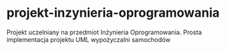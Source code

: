 # projekt-inzynieria-oprogramowania
Projekt uczelniany na przedmiot Inżynieria Oprogramowania. Prosta implementacja projektu UML wypożyczalni samochodów
